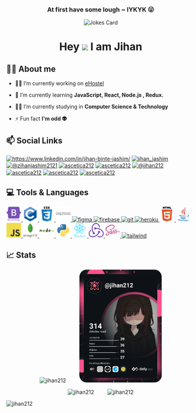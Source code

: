 <h3 align="center">At first have some lough ~ IYKYK 😜 </h3>

<p align="center"><img src="https://readme-jokes.vercel.app/api?hideBorder&theme=prussian" alt="Jokes Card" /></p>

<h1 align="center">Hey <img src="https://raw.githubusercontent.com/MartinHeinz/MartinHeinz/master/wave.gif" width="30px"> I am Jihan </h1>

## 🙋‍♀️ About me 

- 👨‍💻 I’m currently working on [eHostel](https://github.com/jihan212/ehostel)

- 🌱 I’m currently learning **JavaScript, React, Node.js , Redux.**

- 👩‍🎓 I’m currently studying in **Computer Science & Technology**

- ⚡ Fun fact **I'm odd 👽**

## 📫 Social Links

<p align="left">
<a href="https://www.linkedin.com/in/jihan-binte-jashim/" target="blank"><img align="center" src="https://raw.githubusercontent.com/rahuldkjain/github-profile-readme-generator/master/src/images/icons/Social/linked-in-alt.svg" alt="https://www.linkedin.com/in/jihan-binte-jashim/" height="30" width="40" /></a>
<a href="https://twitter.com/jihanbjashim" target="blank"><img align="center" src="https://raw.githubusercontent.com/rahuldkjain/github-profile-readme-generator/master/src/images/icons/Social/twitter.svg" alt="jihan_jashim" height="30" width="40" /></a>
<a href="https://medium.com/@zihanjashim2121" target="blank"><img align="center" src="https://raw.githubusercontent.com/rahuldkjain/github-profile-readme-generator/master/src/images/icons/Social/medium.svg" alt="@zihanjashim2121" height="30" width="40" /></a>
<a href="https://www.reddit.com/user/ascetica212/" target="blank"><img align="center" src="https://raw.githubusercontent.com/rahuldkjain/github-profile-readme-generator/master/src/images/icons/Social/reddit.svg" alt="ascetica212" height="30" width="40" /></a>
<a href="https://ascetica212.tumblr.com/" target="blank"><img align="center" src="https://raw.githubusercontent.com/rahuldkjain/github-profile-readme-generator/master/src/images/icons/Social/tumblr.svg" alt="ascetica212" height="30" width="40" /></a>
<a href="https://app.daily.dev/jihan212" target="blank"><img align="center" src="https://raw.githubusercontent.com/rahuldkjain/github-profile-readme-generator/master/src/images/icons/Social/devto.svg" alt="@jihan212" height="30" width="40" /></a>
<a href="https://open.spotify.com/user/nf26im9k6h52sk2fh7h3n0px5/" target="blank"><img align="center" src="https://raw.githubusercontent.com/rahuldkjain/github-profile-readme-generator/master/src/images/icons/Social/spotify.svg" alt="ascetica212" height="30" width="40" /></a>
<a href="https://codepen.io/jihan212/collections/" target="blank"><img align="center" src="https://raw.githubusercontent.com/rahuldkjain/github-profile-readme-generator/master/src/images/icons/Social/codepen.svg" alt="ascetica212" height="30" width="40" /></a>
<a href="https://www.instagram.com/snap__per/" target="blank"><img align="center" src="https://raw.githubusercontent.com/rahuldkjain/github-profile-readme-generator/master/src/images/icons/Social/instagram.svg" alt="ascetica212" height="30" width="40" /></a>
</p>

## 💻 Tools & Languages 

<p align="left"> <a href="https://getbootstrap.com" target="_blank" rel="noreferrer"> <img src="https://raw.githubusercontent.com/devicons/devicon/master/icons/bootstrap/bootstrap-plain-wordmark.svg" alt="bootstrap" width="40" height="40"/> </a> <a href="https://www.cprogramming.com/" target="_blank" rel="noreferrer"> <img src="https://raw.githubusercontent.com/devicons/devicon/master/icons/c/c-original.svg" alt="c" width="40" height="40"/> </a> <a href="https://www.w3schools.com/css/" target="_blank" rel="noreferrer"> <img src="https://raw.githubusercontent.com/devicons/devicon/master/icons/css3/css3-original-wordmark.svg" alt="css3" width="40" height="40"/> </a> <a href="https://expressjs.com" target="_blank" rel="noreferrer"> <img src="https://raw.githubusercontent.com/devicons/devicon/master/icons/express/express-original-wordmark.svg" alt="express" width="40" height="40"/> </a> <a href="https://www.figma.com/" target="_blank" rel="noreferrer"> <img src="https://www.vectorlogo.zone/logos/figma/figma-icon.svg" alt="figma" width="40" height="40"/> </a> <a href="https://firebase.google.com/" target="_blank" rel="noreferrer"> <img src="https://www.vectorlogo.zone/logos/firebase/firebase-icon.svg" alt="firebase" width="40" height="40"/> </a> <a href="https://git-scm.com/" target="_blank" rel="noreferrer"> <img src="https://www.vectorlogo.zone/logos/git-scm/git-scm-icon.svg" alt="git" width="40" height="40"/> </a> <a href="https://heroku.com" target="_blank" rel="noreferrer"> <img src="https://www.vectorlogo.zone/logos/heroku/heroku-icon.svg" alt="heroku" width="40" height="40"/> </a> <a href="https://www.w3.org/html/" target="_blank" rel="noreferrer"> <img src="https://raw.githubusercontent.com/devicons/devicon/master/icons/html5/html5-original-wordmark.svg" alt="html5" width="40" height="40"/> </a> <a href="https://www.java.com" target="_blank" rel="noreferrer"> <img src="https://raw.githubusercontent.com/devicons/devicon/master/icons/java/java-original.svg" alt="java" width="40" height="40"/> </a> <a href="https://developer.mozilla.org/en-US/docs/Web/JavaScript" target="_blank" rel="noreferrer"> <img src="https://raw.githubusercontent.com/devicons/devicon/master/icons/javascript/javascript-original.svg" alt="javascript" width="40" height="40"/> </a> <a href="https://www.mongodb.com/" target="_blank" rel="noreferrer"> <img src="https://raw.githubusercontent.com/devicons/devicon/master/icons/mongodb/mongodb-original-wordmark.svg" alt="mongodb" width="40" height="40"/> </a> <a href="https://nodejs.org" target="_blank" rel="noreferrer"> <img src="https://raw.githubusercontent.com/devicons/devicon/master/icons/nodejs/nodejs-original-wordmark.svg" alt="nodejs" width="40" height="40"/> </a> <a href="https://www.python.org" target="_blank" rel="noreferrer"> <img src="https://raw.githubusercontent.com/devicons/devicon/master/icons/python/python-original.svg" alt="python" width="40" height="40"/> </a> <a href="https://reactjs.org/" target="_blank" rel="noreferrer"> <img src="https://raw.githubusercontent.com/devicons/devicon/master/icons/react/react-original-wordmark.svg" alt="react" width="40" height="40"/> </a> <a href="https://redux.js.org" target="_blank" rel="noreferrer"> <img src="https://raw.githubusercontent.com/devicons/devicon/master/icons/redux/redux-original.svg" alt="redux" width="40" height="40"/> </a> <a href="https://sass-lang.com" target="_blank" rel="noreferrer"> <img src="https://raw.githubusercontent.com/devicons/devicon/master/icons/sass/sass-original.svg" alt="sass" width="40" height="40"/> </a> <a href="https://tailwindcss.com/" target="_blank" rel="noreferrer"> <img src="https://www.vectorlogo.zone/logos/tailwindcss/tailwindcss-icon.svg" alt="tailwind" width="40" height="40"/> </a> </p>

## 📈 Stats

<p align="center">
  <img src="https://github-readme-stats.vercel.app/api/top-langs/?username=jihan212&theme=nord" alt="jihan212" />
  &nbsp; &nbsp; &nbsp; &nbsp;
  <a href="https://app.daily.dev/jihan212"><img src="https://github.com/jihan212/jihan212/blob/main/devcard.svg" width="220" alt="Jihan's Dev Card"/></a>
</p>

<p align="center">
  <img src="https://github-readme-stats.vercel.app/api?username=jihan212&count_private=true&show_icons=true&theme=nord" alt="jihan212" width="45%">
&nbsp; &nbsp; &nbsp; &nbsp;
  <img src="https://github-readme-streak-stats.herokuapp.com/?user=jihan212&theme=nord" alt="jihan212" width="45%">
</p>

<!-- <p><a href="https://app.daily.dev/jihan212"><img align="center" src="https://github.com/jihan212/jihan212/blob/main/devcard.svg" width="150" alt="Jihan's Dev Card"/></a></p> -->

<p align="left"> <img src="https://komarev.com/ghpvc/?username=jihan212&theme=nord" alt="jihan212" /> </p>
